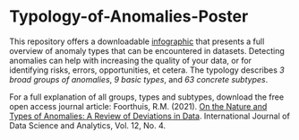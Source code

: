# Typology-of-Anomalies-Poster
This repository offers a downloadable [infographic](https://github.com/ralfoan/Typology-of-Anomalies-Poster/blob/main/Typology.of.Outliers.and.Other.Anomalies.in.Data.20230921.pdf) that presents a full overview of anomaly types that can be encountered in datasets. Detecting anomalies can help with increasing the quality of your data, or for identifying risks, errors, opportunities, et cetera. The typology describes <em> 3 broad groups of anomalies</em>, <em> 9 basic types</em>, and <em> 63 concrete subtypes</em>. 

For a full explanation of all groups, types and subtypes, download the free open access journal article: Foorthuis, R.M. (2021). [On the Nature and Types of Anomalies: A Review of Deviations in Data](https://link.springer.com/content/pdf/10.1007/s41060-021-00265-1.pdf). International Journal of Data Science and Analytics, Vol. 12, No. 4. 
